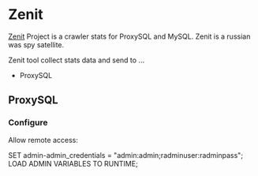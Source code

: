 # Zenit

[Zenit](https://en.wikipedia.org/wiki/Zenit_(satellite)) Project is a crawler stats for ProxySQL and MySQL. Zenit is a
russian was spy satellite.

Zenit tool collect stats data and send to ...
- ProxySQL

## ProxySQL

### Configure

Allow remote access:

  SET admin-admin_credentials = "admin:admin;radminuser:radminpass";
  LOAD ADMIN VARIABLES TO RUNTIME;

